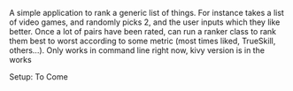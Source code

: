 A simple application to rank a generic list of things. For instance takes a list of video games, and randomly picks 2, and the user inputs which they like better. Once a lot of pairs have been rated, can run a ranker class to rank them best to worst according to some metric (most times liked, TrueSkill, others...). Only works in command line right now, kivy version is in the works

Setup:
To Come
